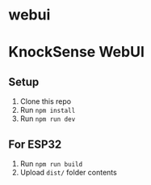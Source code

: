 # webui
# KnockSense WebUI

## Setup
1. Clone this repo
2. Run `npm install`
3. Run `npm run dev`

## For ESP32
1. Run `npm run build`
2. Upload `dist/` folder contents
